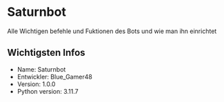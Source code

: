 # Saturnbot

Alle Wichtigen befehle und Fuktionen des Bots und wie man ihn einrichtet

## Wichtigsten Infos
* Name: Saturnbot
* Entwickler: Blue_Gamer48
* Version: 1.0.0
* Python version: 3.11.7

